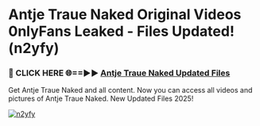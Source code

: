 # Antje Traue Naked Original Videos 0nlyFans Leaked - Files Updated! (n2yfy)

<h3>🔴 CLICK HERE 🌐==►► <a href="https://tinyurl.com/yckcrads" rel="nofollow">Antje Traue Naked Updated Files</a></h3>

Get Antje Traue Naked and all content. Now you can access all videos and pictures of Antje Traue Naked. New Updated Files 2025!

[![n2yfy](https://i.imgur.com/hpKpOFt.gif)](https://tinyurl.com/yckcrads)
